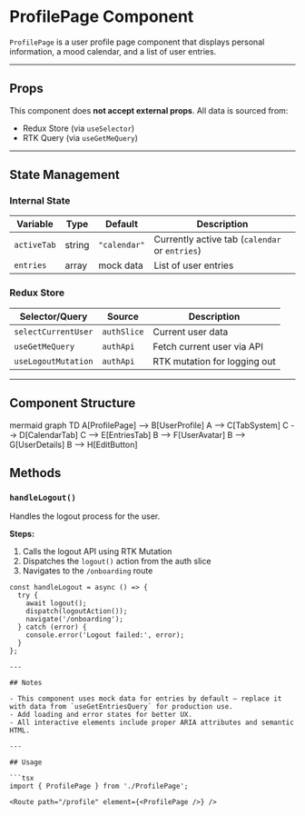 # ProfilePage Component

`ProfilePage` is a user profile page component that displays personal information, a mood calendar, and a list of user entries.

---

## Props

This component does **not accept external props**. All data is sourced from:
- Redux Store (via `useSelector`)
- RTK Query (via `useGetMeQuery`)

---

## State Management

### Internal State

| Variable      | Type    | Default     | Description                                      |
|---------------|---------|-------------|--------------------------------------------------|
| `activeTab`   | string  | `"calendar"`| Currently active tab (`calendar` or `entries`)   |
| `entries`     | array   | mock data   | List of user entries                             |

### Redux Store

| Selector/Query         | Source      | Description                                     |
|------------------------|-------------|--------------------------------------------------|
| `selectCurrentUser`    | `authSlice` | Current user data                                |
| `useGetMeQuery`        | `authApi`   | Fetch current user via API                       |
| `useLogoutMutation`    | `authApi`   | RTK mutation for logging out                     |

---

## Component Structure



mermaid
graph TD
    A[ProfilePage] --> B[UserProfile]
    A --> C[TabSystem]
    C --> D[CalendarTab]
    C --> E[EntriesTab]
    B --> F[UserAvatar]
    B --> G[UserDetails]
    B --> H[EditButton]


## Methods

### `handleLogout()`

Handles the logout process for the user.

**Steps:**

1. Calls the logout API using RTK Mutation  
2. Dispatches the `logout()` action from the auth slice  
3. Navigates to the `/onboarding` route

```tsx
const handleLogout = async () => {
  try {
    await logout();          
    dispatch(logoutAction()); 
    navigate('/onboarding');  
  } catch (error) {
    console.error('Logout failed:', error);
  }
};

---

## Notes

- This component uses mock data for entries by default — replace it with data from `useGetEntriesQuery` for production use.
- Add loading and error states for better UX.
- All interactive elements include proper ARIA attributes and semantic HTML.

---

## Usage

```tsx
import { ProfilePage } from './ProfilePage';

<Route path="/profile" element={<ProfilePage />} />
